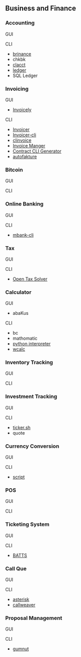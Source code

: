 ## Business and Finance 

### Accounting 

GUI

CLI

  * [brinance](http://locoburger.org/prog/brinance/brinance-4.html)
  * chkbk
  * [clacct](http://clacct.sourceforge.net/)
  * [ledger](https://ledger-cli.org)
  * SQL Ledger

### Invoicing

GUI

  * [Invoicely](https://invoicely.com/)

CLI

  * [Invoicer](https://github.com/t0mk/invoicer)
  * [Invoicer-cli](https://github.com/bmullan91/invoicer-cli)
  * [clinvoice](https://github.com/bartman/clinvoice)
  * [Invoice Manger](https://github.com/jmurrayufo/InvoiceCLI)
  * [Contract CLI Generator](https://github.com/edi9999/contract-cli-generator)
  * [autofakture](https://github.com/krzyzak/autofaktura)

### Bitcoin

GUI

CLI
  
### Online Banking 

GUI

CLI

  * [mbank-cli](https://code.google.com/archive/p/mbank-cli)

### Tax 

GUI

CLI

  * [Open Tax Solver](http://opentaxsolver.sourceforge.net/)

### Calculator

GUI

  * abaKus

CLI

  * bc
  * mathomatic
  * [python interpreter](https://www.python.org/)  
  * [wcalc](http://w-calc.sourceforge.net/)
  
### Inventory Tracking 

GUI

CLI
  
### Investment Tracking

GUI

CLI

  * [ticker.sh](https://github.com/pstadler/ticker.sh)
  * quote
  
### Currency Conversion

GUI

CLI

  * [script](http://www.shell-fu.org/lister.php?id=821)

### POS 

GUI

CLI  
  
### Ticketing System 

GUI

CLI

  * [BATTS](http://www.xisp.net/batts/)
  
### Call Que

GUI

CLI

  * [asterisk](https://en.wikipedia.org/wiki/Asterisk_%28PBX%29)
  * [callweaver](http://voip-info.org/callweaver/)

### Proposal Management

GUI

CLI

  * [gumnut](http://freshmeat.sourceforge.net/projects/gumnut)
